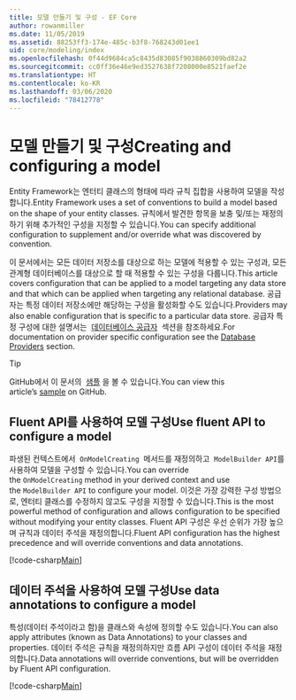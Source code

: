 ```yaml
---
title: 모델 만들기 및 구성 - EF Core
author: rowanmiller
ms.date: 11/05/2019
ms.assetid: 88253ff3-174e-485c-b3f8-768243d01ee1
uid: core/modeling/index
ms.openlocfilehash: 0f44d9684ca5c8435d83085f9038860309bd82a2
ms.sourcegitcommit: cc0ff36e46e9ed3527638f7208000e8521faef2e
ms.translationtype: HT
ms.contentlocale: ko-KR
ms.lasthandoff: 03/06/2020
ms.locfileid: "78412778"
---
```

# <a name="creating-and-configuring-a-model"></a><span data-ttu-id="88e8c-102">모델 만들기 및 구성</span><span class="sxs-lookup"><span data-stu-id="88e8c-102">Creating and configuring a model</span></span>

<span data-ttu-id="88e8c-103">Entity Framework는 엔터티 클래스의 형태에 따라 규칙 집합을 사용하여 모델을 작성합니다.</span><span class="sxs-lookup"><span data-stu-id="88e8c-103">Entity Framework uses a set of conventions to build a model based on the shape of your entity classes.</span></span> <span data-ttu-id="88e8c-104">규칙에서 발견한 항목을 보충 및/또는 재정의하기 위해 추가적인 구성을 지정할 수 있습니다.</span><span class="sxs-lookup"><span data-stu-id="88e8c-104">You can specify additional configuration to supplement and/or override what was discovered by convention.</span></span>

<span data-ttu-id="88e8c-105">이 문서에서는 모든 데이터 저장소를 대상으로 하는 모델에 적용할 수 있는 구성과, 모든 관계형 데이터베이스를 대상으로 할 때 적용할 수 있는 구성을 다룹니다.</span><span class="sxs-lookup"><span data-stu-id="88e8c-105">This article covers configuration that can be applied to a model targeting any data store and that which can be applied when targeting any relational database.</span></span> <span data-ttu-id="88e8c-106">공급자는 특정 데이터 저장소에만 해당하는 구성을 활성화할 수도 있습니다.</span><span class="sxs-lookup"><span data-stu-id="88e8c-106">Providers may also enable configuration that is specific to a particular data store.</span></span> <span data-ttu-id="88e8c-107">공급자 특정 구성에 대한 설명서는  [데이터베이스 공급자](../providers/index.md)  섹션을 참조하세요.</span><span class="sxs-lookup"><span data-stu-id="88e8c-107">For documentation on provider specific configuration see the [Database Providers](../providers/index.md) section.</span></span>

> [!TIP]  
> <span data-ttu-id="88e8c-108">GitHub에서 이 문서의  [샘플](https://github.com/dotnet/EntityFramework.Docs/tree/master/samples) 을 볼 수 있습니다.</span><span class="sxs-lookup"><span data-stu-id="88e8c-108">You can view this article’s [sample](https://github.com/dotnet/EntityFramework.Docs/tree/master/samples) on GitHub.</span></span>

## <a name="use-fluent-api-to-configure-a-model"></a><span data-ttu-id="88e8c-109">Fluent API를 사용하여 모델 구성</span><span class="sxs-lookup"><span data-stu-id="88e8c-109">Use fluent API to configure a model</span></span>

<span data-ttu-id="88e8c-110">파생된 컨텍스트에서  `OnModelCreating`  메서드를 재정의하고  `ModelBuilder API`를 사용하여 모델을 구성할 수 있습니다.</span><span class="sxs-lookup"><span data-stu-id="88e8c-110">You can override the `OnModelCreating` method in your derived context and use the `ModelBuilder API` to configure your model.</span></span> <span data-ttu-id="88e8c-111">이것은 가장 강력한 구성 방법으로, 엔터티 클래스를 수정하지 않고도 구성을 지정할 수 있습니다.</span><span class="sxs-lookup"><span data-stu-id="88e8c-111">This is the most powerful method of configuration and allows configuration to be specified without modifying your entity classes.</span></span> <span data-ttu-id="88e8c-112">Fluent API 구성은 우선 순위가 가장 높으며 규칙과 데이터 주석을 재정의합니다.</span><span class="sxs-lookup"><span data-stu-id="88e8c-112">Fluent API configuration has the highest precedence and will override conventions and data annotations.</span></span>

[!code-csharp[Main](../../../samples/core/Modeling/FluentAPI/Required.cs?highlight=12-14)]

## <a name="use-data-annotations-to-configure-a-model"></a><span data-ttu-id="88e8c-113">데이터 주석을 사용하여 모델 구성</span><span class="sxs-lookup"><span data-stu-id="88e8c-113">Use data annotations to configure a model</span></span>

<span data-ttu-id="88e8c-114">특성(데이터 주석이라고 함)을 클래스와 속성에 정의할 수도 있습니다.</span><span class="sxs-lookup"><span data-stu-id="88e8c-114">You can also apply attributes (known as Data Annotations) to your classes and properties.</span></span> <span data-ttu-id="88e8c-115">데이터 주석은 규칙을 재정의하지만 흐름 API 구성이 데이터 주석을 재정의합니다.</span><span class="sxs-lookup"><span data-stu-id="88e8c-115">Data annotations will override conventions, but will be overridden by Fluent API configuration.</span></span>

[!code-csharp[Main](../../../samples/core/Modeling/DataAnnotations/Required.cs?highlight=15)]
